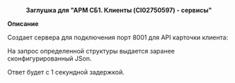 <p align="center">
  <b>Заглушка для "АРМ СБ1. Клиенты (CI02750597) - сервисы"</b>
</p>

<b>Описание</b>

Создает сервера для подключения порт 8001 для API карточки клиента:

На запрос определенной структуры выдается заранее сконфигурированный JSon.

Ответ будет с 1 секундной задержкой.
